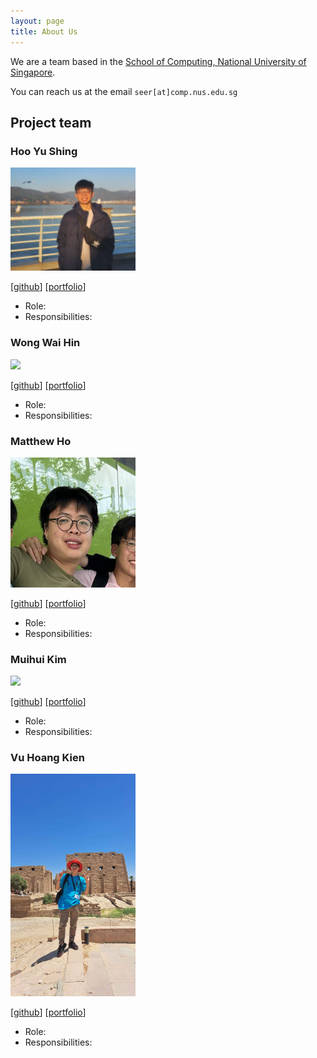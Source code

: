```yaml
---
layout: page
title: About Us
---
```


We are a team based in the [School of Computing, National University of Singapore](https://www.comp.nus.edu.sg).

You can reach us at the email `seer[at]comp.nus.edu.sg`

## Project team

### Hoo Yu Shing

<img src="images/hooyushing.png" width="200px">


[[github](https://github.com/hooyushing)]
[[portfolio](team/johndoe.md)]

* Role: 
* Responsibilities:

### Wong Wai Hin

<img src="images/johndoe.png" width="200px">

[[github](http://github.com/johndoe)]
[[portfolio](team/johndoe.md)]

* Role: 
* Responsibilities: 

### Matthew Ho

<img src="images/matthew.png" width="200px">

[[github](http://github.com/sumomomomomo)] [[portfolio](team/johndoe.md)]

* Role: 
* Responsibilities: 

### Muihui Kim

<img src="images/johndoe.png" width="200px">

[[github](http://github.com/johndoe)]
[[portfolio](team/johndoe.md)]

* Role: 
* Responsibilities: 

### Vu Hoang Kien

<img src="images/kienvumrpm.png" width="200px">

[[github](http://github.com/kienvumrpm)]
[[portfolio](https://www.linkedin.com/in/kienvu2211/)]

* Role: 
* Responsibilities: 
